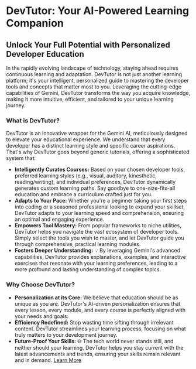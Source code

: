 # DevTutor: Your AI-Powered Learning Companion

## Unlock Your Full Potential with Personalized Developer Education

In the rapidly evolving landscape of technology, staying ahead requires continuous learning and adaptation. DevTutor is not just another learning platform; it's your intelligent, personalized guide to mastering the developer tools and concepts that matter most to you. Leveraging the cutting-edge capabilities of Gemini, DevTutor transforms the way you acquire knowledge, making it more intuitive, efficient, and tailored to your unique learning journey.

### What is DevTutor?

DevTutor is an innovative wrapper for the Gemini AI, meticulously designed to elevate your educational experience. We understand that every developer has a distinct learning style and specific career aspirations. That's why DevTutor goes beyond generic tutorials, offering a sophisticated system that:

*   **Intelligently Curates Courses:** Based on your chosen developer tools, preferred learning styles (e.g., visual, auditory, kinesthetic, reading/writing), and individual preferences, DevTutor dynamically generates custom learning paths. Say goodbye to one-size-fits-all education and embrace a curriculum crafted just for you.
*   **Adapts to Your Pace:** Whether you're a beginner taking your first steps into coding or a seasoned professional looking to expand your skillset, DevTutor adapts to your learning speed and comprehension, ensuring an optimal and engaging experience.
*   **Empowers Tool Mastery:** From popular frameworks to niche utilities, DevTutor helps you navigate the vast ecosystem of developer tools. Simply select the tools you wish to master, and let DevTutor guide you through comprehensive, practical learning modules.
*   **Fosters Deeper Understanding:** 💡 By leveraging Gemini's advanced capabilities, DevTutor provides explanations, examples, and interactive exercises that resonate with your learning preferences, leading to a more profound and lasting understanding of complex topics.

### Why Choose DevTutor?

*   **Personalization at its Core:** We believe that education should be as unique as you are. DevTutor's AI-driven personalization ensures that every lesson, every module, and every course is perfectly aligned with your needs and goals.
*   **Efficiency Redefined:** Stop wasting time sifting through irrelevant content. DevTutor streamlines your learning process, focusing on what truly matters to your development journey.
*   **Future-Proof Your Skills:** 🌐 The tech world never stands still, and neither should your learning. DevTutor helps you stay current with the latest advancements and trends, ensuring your skills remain relevant and in demand. [Learn More](dev-tutor-ten.vercel.app)